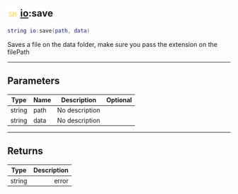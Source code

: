 ## <img src="../../.gitbook/assets/shared.png" width="24" height=24 /> [io](https://iaswiki.rawr.dev/readme/io):save

```lua
string io:save(path, data)
```

Saves a file on the data folder, make sure you pass the extension on the filePath

------
## Parameters

| Type   | Name | Description | Optional |
| ------ | ---- | ----------- | -------: |
| string | path | No description |  |
| string | data | No description |  |


------
## Returns

| Type   | Description |
| ------ | ----------: |
| string | error |

